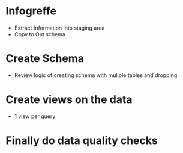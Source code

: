 # Infogreffe
- Extract Information into staging area
- Copy to Out schema

# Create Schema
- Review logic of creating schema with muliple tables and dropping

# Create views on the data
- 1 view per query

# Finally do data quality checks

